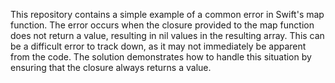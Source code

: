 This repository contains a simple example of a common error in Swift's map function. The error occurs when the closure provided to the map function does not return a value, resulting in nil values in the resulting array. This can be a difficult error to track down, as it may not immediately be apparent from the code. The solution demonstrates how to handle this situation by ensuring that the closure always returns a value.